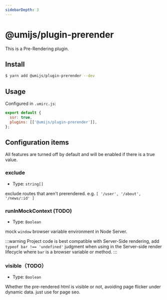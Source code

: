 ```yaml
---
sidebarDepth: 3
---
```


# @umijs/plugin-prerender

This is a Pre-Rendering plugin.

## Install

```bash
$ yarn add @umijs/plugin-prerender --dev
```

## Usage

Configured in `.umirc.js`:

```js
export default {
  ssr: true,
  plugins: [['@umijs/plugin-prerender']],
};
```

## Configuration items

All features are turned off by default and will be enabled if there is a true value.

### exclude

- Type: `string[]`

exclude routes that aren't prerendered. e.g. `[ '/user', '/about', '/news/:id' ]`

### runInMockContext (TODO)

- Type: `Boolean`

mock `window` browser variable environment in Node Server.

:::warning
Project code is best compatible with Server-Side rendering, add `typeof bar !== 'undefined'` judgment when using in the Server-side render lifecycle where `bar` is a browser variable or method.
:::

### visible（TODO）

- Type: `Boolean`

Whether the pre-rendered html is visible or not, avoiding page flicker under dynamic data. just use for page seo.
